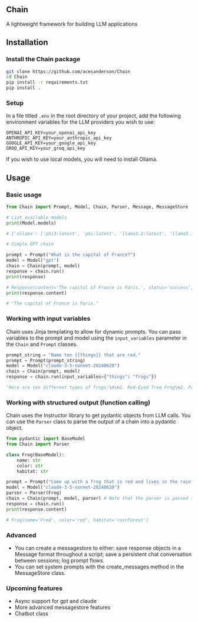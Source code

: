 ## Chain

A lightweight framework for building LLM applications

## Installation

### Install the Chain package
```bash
git clone https://github.com/acesanderson/Chain
cd Chain
pip install -r requirements.txt
pip install .
```
### Setup

In a file titled `.env` in the root directory of your project, add the following environment variables for the LLM providers you wish to use:

```
OPENAI_API_KEY=your_openai_api_key
ANTHROPIC_API_KEY=your_anthropic_api_key
GOOGLE_API_KEY=your_google_api_key
GROQ_API_KEY=your_groq_api_key
```

If you wish to use local models, you will need to install Ollama.

## Usage

### Basic usage
```python
from Chain import Prompt, Model, Chain, Parser, Message, MessageStore

# List available models
print(Model.models)

# {'ollama': ['phi3:latest', 'phi:latest', 'llama3.2:latest', 'llama3.1:latest', 'llama3.1:70b-instruct-q2_K', 'dolphin-mixtral:latest', 'dolphin-mixtral:8x7b', 'mistral:latest'], 'openai': ['gpt-4o', 'gpt-4-turbo', 'gpt-3.5-turbo-0125', 'gpt-4o-mini', 'o1-preview', 'o1-mini'], 'anthropic': ['claude-3-opus-20240229', 'claude-3-sonnet-20240229', 'claude-3-haiku-20240307', 'claude-3-5-sonnet-20240620'], 'google': ['gemini-1.5-pro-latest', 'gemini-1.5-flash-latest', 'gemini-1.0-pro-latest'], 'groq': ['llama3-8b-8192', 'llama3-70b-8192', 'mixtral-8x7b-32768', 'gemma-7b-it'], 'testing': ['polonius']}

# Simple GPT chain

prompt = Prompt("What is the capital of France?")
model = Model("gpt")
chain = Chain(prompt, model)
response = chain.run()
print(response)

# Response(content='The capital of France is Paris.', status='success', prompt='What is the capitol of France?', model='gpt-4o', duration=0.9836819171905518, messages=[], variables=<built-in function input>)
print(response.content)

# "The capital of France is Paris."
```

### Working with input variables

Chain uses Jinja templating to allow for dynamic prompts. You can pass variables to the prompt and model using the `input_variables` parameter in the `Chain` and `Prompt` classes.

```python
prompt_string = "Name ten {{things}} that are red."
prompt = Prompt(prompt_string)
model = Model("claude-3-5-sonnet-20240620")
chain = Chain(prompt, model)
response = chain.run(input_variables={"things": "frogs"})

'Here are ten different types of frogs:\n\n1. Red-Eyed Tree Frog\n2. Poison Dart Frog\n3. American Bullfrog\n4. African Clawed Frog\n5. Green Tree Frog\n6. Glass Frog\n7. Tomato Frog\n8. Pacman Frog (Horned Frog)\n9. Northern Leopard Frog\n10. Goliath Frog\n\nThese frogs represent a diverse range of species from various habitats around the world, each with unique characteristics and adaptations.'
```

### Working with structured output (function calling)

Chain uses the Instructor library to get pydantic objects from LLM calls. You can use the `Parser` class to parse the output of a chain into a pydantic object.

```python
from pydantic import BaseModel
from Chain import Parser

class Frog(BaseModel):
    name: str
    color: str
    habitat: str

prompt = Prompt("Come up with a frog that is red and lives in the rainforest")
model = Model("claude-3-5-sonnet-20240620")
parser = Parser(Frog)
chain = Chain(prompt, model, parser) # Note that the parser is passed to the Chain class in initialization
response = chain.run()
print(response.content)

# Frog(name='Fred', color='red', habitat='rainforest')
```

### Advanced
- You can create a messagestore to either: save response objects in a Message format throughout a script; save a persistent chat conversation between sessions; log prompt flows.
- You can set system prompts with the create_messages method in the MessageStore class.

### Upcoming features
- Async support for gpt and claude
- More advanced messagestore features
- Chatbot class

